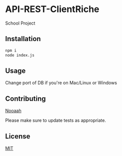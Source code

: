 # API-REST-ClientRiche

School Project

## Installation

```bash
npm i
node index.js
```

## Usage

Change port of DB if you're on Mac/Linux or Windows

## Contributing

[Nooaah](https://github.com/nooaah)

Please make sure to update tests as appropriate.

## License
[MIT](https://choosealicense.com/licenses/mit/)
